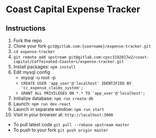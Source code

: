 # Coast Capital Expense Tracker

## Instructions

1. Fork the repo
2. Clone your fork `git@gitlab.com:{username}/expense-tracker.git`
3. `cd expense-tracker`
4. `git remote add upstream git@gitlab.com:cpsc3192017w2/coast-capital/Caffeinated-Coasters/expense-tracker.git`
5. Install packages: `npm install`
6. Edit mysql config
    * mysql -u root -p
    * `CREATE USER 'app_user'@'localhost' IDENTIFIED BY 'cc_expense_claims_system';`
    * `GRANT ALL PRIVILEGES ON *.* TO 'app_user'@'localhost';`
7. Initialize database: `npm run create-db`
9. Launch: `npm run dev-react`
9. Launch in separate window: `npm run start`
10. Visit in your browser at: `http://localhost:3000`
* To pull latest code `git pull --rebase upstream master`
* To push to your fork `git push origin master`
